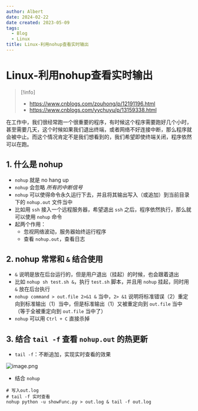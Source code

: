 ```yaml
---
author: Albert
date: 2024-02-22
date created: 2023-05-09
tags:
  - Blog
  - Linux
title: Linux-利用nohup查看实时输出
---
```


# Linux-利用nohup查看实时输出

> [!info]
>
> - https://www.cnblogs.com/zouhong/p/12191196.html
> - https://www.cnblogs.com/yychuyu/p/13159338.html

在工作中，我们很经常跑一个很重要的程序，有时候这个程序需要跑好几个小时，甚至需要几天，这个时候如果我们退出终端，或者网络不好连接中断，那么程序就会被中止。而这个情况肯定不是我们想看到的，我们希望即使终端关闭，程序依然可以在跑。

## 1. 什么是 nohup

- `nohup` 就是 no hang up
- `nohup` 会忽略 _所有的中断信号_
- `nohup` 可以使得命令永久运行下去，并且将其输出写入（或追加）到当前目录下的 `nohup.out` 文件当中
- 比如用 `ssh` 接入一个远程服务器，希望退出 `ssh` 之后，程序依然执行，那么就可以使用 `nohup` 命令
- 起两个作用：
  - 忽视网络波动，服务器始终运行程序
  - 查看 `nohup.out`，查看日志

## 2. nohup 常常和 `&` 结合使用

- `&` 说明是放在后台运行的，但是用户退出（挂起）的时候，也会跟着退出
- 比如 `nohup sh test.sh &`，执行 `test.sh` 脚本，并且用 `nohup` 挂起，同时用 `&` 放在后台执行
- `nohup command > out.file 2>&1 &` 当中，`2> &1` 说明将标准错误（2）重定向到标准输出（1）当中，但是标准输出（1）又被重定向到 `out.file` 当中（等于全被重定向到 `out.file` 当中了）
- `nohup` 可以用 `Ctrl + C` 直接杀掉

## 3. 结合 `tail -f` 查看 `nohup.out` 的热更新

- `tail -f`：不断追加，实现实时查看的效果

![image.png](https://img-20221128.oss-cn-shanghai.aliyuncs.com/img-2022-11/20230209175735.png)

- 结合 `nohup`

```shell
# 写入out.log
# tail -f 实时查看
nohup python -u showFunc.py > out.log & tail -f out.log
```
